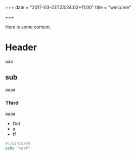 +++
date = "2017-03-23T23:24:02+11:00"
title = "welcome"

+++

Here is some content. 



# Header

aaa

## sub 

aaaa

### Third

aaaa



* Dot
* s
* ff



```bash
#!/bin/bash
echo "test"
```


